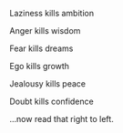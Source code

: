 Laziness kills ambition

Anger kills wisdom

Fear kills dreams

Ego kills growth

Jealousy kills peace

Doubt kills confidence

...now read that right to left.
